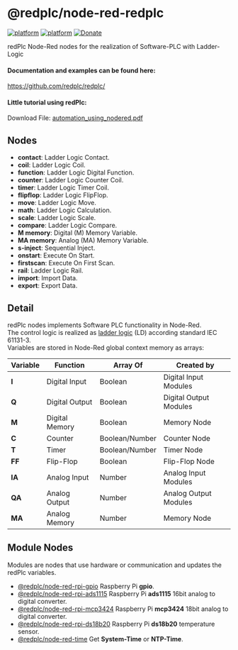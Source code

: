 # @redplc/node-red-redplc

[![platform](https://img.shields.io/badge/platform-Node--RED-red)](https://nodered.org)
[![platform](https://img.shields.io/badge/platform-redPlc-ffa500)](https://flows.nodered.org/node/@redplc/node-red-redplc/)
[![Donate](https://img.shields.io/badge/Donate-PayPal-green.svg)](https://www.paypal.com/cgi-bin/webscr?cmd=_s-xclick&hosted_button_id=ZDRCZBQFWV3A6)

redPlc Node-Red nodes for the realization of Software-PLC with Ladder-Logic

#### Documentation and examples can be found here:
https://github.com/redplc/redplc/

#### Little tutorial using redPlc:
Download File:
[automation_using_nodered.pdf](https://github.com/redplc/redplc/raw/main/automation_using_nodered.pdf)


## Nodes
- **contact**: Ladder Logic Contact.
- **coil**: Ladder Logic Coil.
- **function**: Ladder Logic Digital Function.
- **counter**: Ladder Logic Counter Coil.
- **timer**: Ladder Logic Timer Coil.
- **flipflop**: Ladder Logic FlipFlop.
- **move**: Ladder Logic Move.
- **math**: Ladder Logic Calculation.
- **scale**: Ladder Logic Scale.
- **compare**: Ladder Logic Compare.
- **M memory**: Digital (M) Memory Variable.
- **MA memory**: Analog (MA) Memory Variable.
- **s-inject**: Sequential Inject.
- **onstart**: Execute On Start.
- **firstscan**: Execute On First Scan.
- **rail**: Ladder Logic Rail.
- **import**: Import Data.
- **export**: Export Data.


## Detail

redPlc nodes implements Software PLC functionality in Node-Red.<br>
The control logic is realized as [ladder logic](https://en.wikipedia.org/wiki/Ladder_logic) (LD) according standard IEC 61131-3.<br>
Variables are stored in Node-Red global context memory as arrays:

|Variable|Function|Array Of|Created by|
|---|---|---|---|
|**I**|Digital Input|Boolean|Digital Input Modules|
|**Q**|Digital Output|Boolean|Digital Output Modules|
|**M**|Digital Memory|Boolean|Memory Node|
|**C**|Counter|Boolean/Number|Counter Node|
|**T**|Timer|Boolean/Number|Timer Node|
|**FF**|Flip-Flop|Boolean|Flip-Flop Node|
|**IA**|Analog Input|Number|Analog Input Modules|
|**QA**|Analog Output|Number|Analog Output Modules|
|**MA**|Analog Memory|Number|Memory Node|

## Module Nodes
Modules are nodes that use hardware or communication and updates the redPlc variables.<br>

- [@redplc/node-red-rpi-gpio](https://www.npmjs.com/package/@redplc/node-red-rpi-gpio) Raspberry Pi **gpio**.<br>
- [@redplc/node-red-rpi-ads1115](https://www.npmjs.com/package/@redplc/node-red-rpi-ads1115) Raspberry Pi **ads1115** 16bit analog to digital converter.<br>
- [@redplc/node-red-rpi-mcp3424](https://www.npmjs.com/package/@redplc/node-red-rpi-mcp3424) Raspberry Pi **mcp3424** 18bit analog to digital converter.<br>
- [@redplc/node-red-rpi-ds18b20](https://www.npmjs.com/package/@redplc/node-red-rpi-ds18b20) Raspberry Pi **ds18b20** temperature sensor.<br>
- [@redplc/node-red-time](https://www.npmjs.com/package/@redplc/node-red-time) Get **System-Time** or **NTP-Time**.<br>
